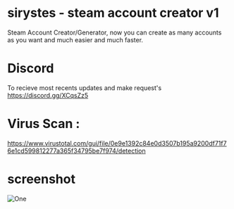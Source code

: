 # sirystes - steam account creator v1
Steam Account Creator/Generator, now you can create as many accounts as you want and much easier and much faster.

# Discord
To recieve most recents updates and make request's
https://discord.gg/XCqsZz5

# Virus Scan :
https://www.virustotal.com/gui/file/0e9e1392c84e0d3507b195a9200df71f76e1cd599812277a365f34795be7f974/detection

# screenshot
<img src="https://i.imgur.com/KSWJeyw.gif" alt="One" data-canonical-src="https://i.imgur.com/KSWJeyw.gif" style="max-width:100%;">

